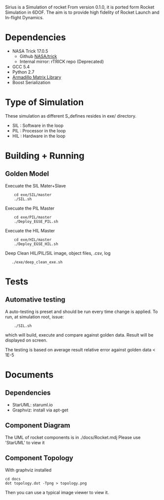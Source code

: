 Sirius is a Simulation of rocket
From version 0.1.0, it is ported form Rocket Simulation in 6DOF.
The aim is to provide high fidelity of Rocket Launch and In-flight Dynamics.


# Dependencies
 - NASA Trick 17.0.5
   - Github [NASA/trick](https://github.com/nasa/trick)
   - Internal mirror: rTRICK repo (Deprecated)
 - GCC 5.4
 - Python 2.7
 - [Armadillo Matrix Library](http://arma.sourceforge.net/)
 - Boost Serialization

# Type of Simulation
These simulation as different S_defines resides in exe/ directory.
 - SIL : Software in the loop
 - PIL : Processor in the loop
 - HIL : Hardware in the loop

# Building + Running
## Golden Model
Execuate the SIL Mater+Slave
```
    cd exe/SIL/master
    ./SIL.sh
```

Execuate the PIL Master
```
    cd exe/PIL/master
    ./Deploy_EGSE_PIL.sh
```

Execuate the HIL Master
```
    cd exe/HIL/master
    ./Deploy_EGSE_HIL.sh
```

Deep Clean HIL/PIL/SIL image, object files, .csv, log
```
   ./exe/deep_clean_exe.sh
```
# Tests

## Automative testing
A auto-testing is preset and should be run every time change is applied.
To run, at simulation root, issue:
```
    ./SIL.sh
```
which will build, execute and compare against golden data.
Result will be displayed on screen.

The testing is based on average result relative error against golden data < 1E-5


# Documents
## Dependencies
 - StarUML: staruml.io
 - Graphviz: install via apt-get

## Component Diagram
The UML of rocket components is in ./docs/Rocket.mdj
Please use 'StarUML' to view it

## Component Topology
With graphviz installed
```
cd docs
dot topology.dot -Tpng > topology.png
```
Then you can use a typical image viewer to view it.
